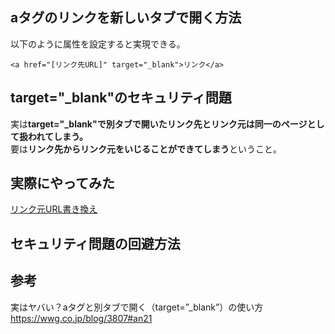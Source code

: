 ## aタグのリンクを新しいタブで開く方法
以下のように属性を設定すると実現できる。
```
<a href="[リンク先URL]" target="_blank">リンク</a>
```
## target="_blank"のセキュリティ問題
実は**target="_blank"で別タブで開いたリンク先とリンク元は同一のページとして扱われてしまう。**  
要は**リンク先からリンク元をいじることができてしまう**ということ。

## 実際にやってみた

[リンク元URL書き換え](aタグで別タブで開く実装の脆弱性/from.html)


## セキュリティ問題の回避方法

## 参考
実はヤバい？aタグと別タブで開く（target=”_blank”）の使い方　  
https://wwg.co.jp/blog/3807#an21
